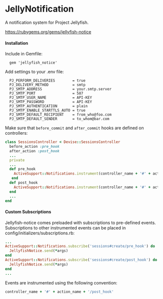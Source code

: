 JellyNotification
=======
A notification system for Project Jellyfish.

https://rubygems.org/gems/jellyfish-notice
#### Installation
Include in Gemfile: 
```
  gem 'jellyfish_notice' 
```

Add settings to your .env file:
```
  PJ_PERFORM_DELIVERIES        = true
  PJ_DELIVERY_METHOD           = smtp
  PJ_SMTP_ADDRESS              = your.smtp.server
  PJ_SMTP_PORT                 = 587
  PJ_SMTP_USER_NAME            = API-KEY
  PJ_SMTP_PASSWORD             = API-KEY
  PJ_SMTP_AUTHENTICATION       = plain
  PJ_SMTP_ENABLE_STARTTLS_AUTO = true
  PJ_SMTP_DEFAULT_RECIPIENT    = from_who@foo.com
  PJ_SMTP_DEFAULT_SENDER       = to_whom@bar.com
```

Make sure that ```before_commit``` and ```after_commit``` hooks are defined on controllers:
```ruby
class SessionsController < Devise::SessionsController
  before_action :pre_hook
  after_action :post_hook
  ...
  private
  ...
  def pre_hook
    ActiveSupport::Notifications.instrument(controller_name + '#' + action_name + '/pre_hook')
   end
  def post_hook
    ActiveSupport::Notifications.instrument(controller_name + '#' + action_name + '/post_hook')
  end
  ...
end
```

#### Custom Subscriptions
Jellyfish-notice comes preloaded with subscriptions to pre-defined events.
Subscriptions to other instrumented events can be placed in config/initializers/subscriptions.rb:
```ruby
...
ActiveSupport::Notifications.subscribe('sessions#create/pre_hook') do |*args|
  JellyfishNotice.send(*args)
end
ActiveSupport::Notifications.subscribe('sessions#create/post_hook') do |*args|
  JellyfishNotice.send(*args)
end
...
```
Events are instrumented using the following convention:
```ruby
controller_name + '#' + action_name + '/post_hook'
```
